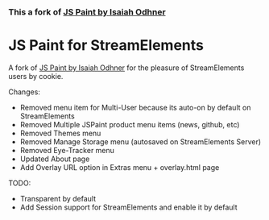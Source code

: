 
### This a fork of [JS Paint by Isaiah Odhner](https://github.com/1j01/jspaint)

# JS Paint for StreamElements

A fork of [JS Paint by Isaiah Odhner](https://github.com/1j01/jspaint) for the pleasure of StreamElements users by cookie.

Changes:

- Removed menu item for Multi-User because its auto-on by default on StreamElements
- Removed Multiple JSPaint product menu items (news, github, etc)
- Removed Themes menu
- Removed Manage Storage menu (autosaved on StreamElements Server)
- Removed Eye-Tracker menu
- Updated About page
- Add Overlay URL option in Extras menu + overlay.html page

TODO:

- Transparent by default
- Add Session support for StreamElements and enable it by default
